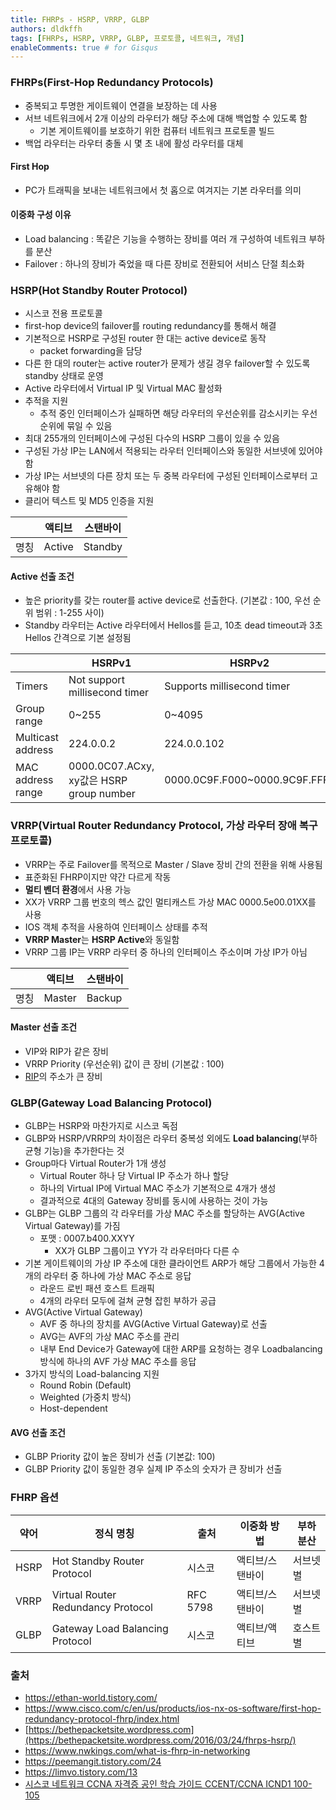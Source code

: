 ```yaml
---
title: FHRPs - HSRP, VRRP, GLBP
authors: dldkffh
tags: [FHRPs, HSRP, VRRP, GLBP, 프로토콜, 네트워크, 개념]
enableComments: true # for Gisqus
---
```


### FHRPs(First-Hop Redundancy Protocols)

- 중복되고 투명한 게이트웨이 연결을 보장하는 데 사용
- 서브 네트워크에서 2개 이상의 라우터가 해당 주소에 대해 백업할 수 있도록 함
  - 기본 게이트웨이를 보호하기 위한 컴퓨터 네트워크 프로토콜 빌드
- 백업 라우터는 라우터 충돌 시 몇 초 내에 활성 라우터를 대체
<!--truncate-->

#### First Hop

- PC가 트래픽을 보내는 네트워크에서 첫 홉으로 여겨지는 기본 라우터를 의미

#### 이중화 구성 이유

- Load balancing : 똑같은 기능을 수행하는 장비를 여러 개 구성하여 네트워크 부하를 분산
- Failover : 하나의 장비가 죽었을 때 다른 장비로 전환되어 서비스 단절 최소화

### HSRP(Hot Standby Router Protocol)

- 시스코 전용 프로토콜
- first-hop device의 failover를 routing redundancy를 통해서 해결
- 기본적으로 HSRP로 구성된 router 한 대는 active device로 동작
  - packet forwarding을 담당
- 다른 한 대의 router는 active router가 문제가 생길 경우 failover할 수 있도록 standby 상태로 운영
- Active 라우터에서 Virtual IP 및 Virtual MAC 활성화
- 추적을 지원
  - 추적 중인 인터페이스가 실패하면 해당 라우터의 우선순위를 감소시키는 우선순위에 묶일 수 있음
- 최대 255개의 인터페이스에 구성된 다수의 HSRP 그룹이 있을 수 있음
- 구성된 가상 IP는 LAN에서 적용되는 라우터 인터페이스와 동일한 서브넷에 있어야 함
- 가상 IP는 서브넷의 다른 장치 또는 두 중복 라우터에 구성된 인터페이스로부터 고유해야 함
- 클리어 텍스트 및 MD5 인증을 지원

|      | 액티브 | 스탠바이 |
| ---- | ------ | -------- |
| 명칭 | Active | Standby  |

#### Active 선출 조건

- 높은 priority를 갖는 router를 active device로 선출한다. (기본값 : 100, 우선 순위 범위 : 1-255 사이)
- Standby 라우터는 Active 라우터에서 Hellos를 듣고, 10초 dead timeout과 3초 Hellos 간격으로 기본 설정됨

|  | HSRPv1 | HSRPv2 |
| --- | --- | --- |
| Timers | Not support millisecond timer | Supports millisecond timer |
| Group range | 0~255 | 0~4095 |
| Multicast address | 224.0.0.2 | 224.0.0.102 |
| MAC address range | 0000.0C07.ACxy, xy값은 HSRP group number | 0000.0C9F.F000~0000.9C9F.FFFF |

### VRRP(Virtual Router Redundancy Protocol, 가상 라우터 장애 복구 프로토콜)

- VRRP는 주로 Failover를 목적으로 Master / Slave 장비 간의 전환을 위해 사용됨
- 표준화된 FHRP이지만 약간 다르게 작동
- **멀티 벤더 환경**에서 사용 가능
- XX가 VRRP 그룹 번호의 헥스 값인 멀티캐스트 가상 MAC 0000.5e00.01XX를 사용
- IOS 객체 추적을 사용하여 인터페이스 상태를 추적
- **VRRP Master**는 **HSRP Active**와 동일함
- VRRP 그룹 IP는 VRRP 라우터 중 하나의 인터페이스 주소이며 가상 IP가 아님

|      | 액티브 | 스탠바이 |
| ---- | ------ | -------- |
| 명칭 | Master | Backup   |

#### Master 선출 조건

- VIP와 RIP가 같은 장비
- VRRP Priority (우선순위) 값이 큰 장비 (기본값 : 100)
- [RIP](https://ko.wikipedia.org/wiki/%EB%9D%BC%EC%9A%B0%ED%8C%85_%EC%A0%95%EB%B3%B4_%ED%94%84%EB%A1%9C%ED%86%A0%EC%BD%9C)의 주소가 큰 장비

### GLBP(Gateway Load Balancing Protocol)

- GLBP는 HSRP와 마찬가지로 시스코 독점
- GLBP와 HSRP/VRRP의 차이점은 라우터 중복성 외에도 **Load balancing**(부하 균형 기능)을 추가한다는 것
- Group마다 Virtual Router가 1개 생성
  - Virtual Router 하나 당 Virtual IP 주소가 하나 할당
  - 하나의 Virtual IP에 Virtual MAC 주소가 기본적으로 4개가 생성
  - 결과적으로 4대의 Gateway 장비를 동시에 사용하는 것이 가능
- GLBP는 GLBP 그룹의 각 라우터를 가상 MAC 주소를 할당하는 AVG(Active Virtual Gateway)를 가짐
  - 포맷 : 0007.b400.XXYY
    - XX가 GLBP 그룹이고 YY가 각 라우터마다 다른 수
- 기본 게이트웨이의 가상 IP 주소에 대한 클라이언트 ARP가 해당 그룹에서 가능한 4개의 라우터 중 하나에 가상 MAC 주소로 응답
  - 라운드 로빈 패션 호스트 트래픽
  - 4개의 라우터 모두에 걸쳐 균형 잡힌 부하가 공급
- AVG(Active Virtual Gateway)
  - AVF 중 하나의 장치를 AVG(Active Virtual Gateway)로 선출
  - AVG는 AVF의 가상 MAC 주소를 관리
  - 내부 End Device가 Gateway에 대한 ARP를 요청하는 경우 Loadbalancing 방식에 하나의 AVF 가상 MAC 주소를 응답
- 3가지 방식의 Load-balancing 지원
  - Round Robin (Default)
  - Weighted (가중치 방식)
  - Host-dependent

#### AVG 선출 조건

- GLBP Priority 값이 높은 장비가 선출 (기본값: 100)
- GLBP Priority 값이 동일한 경우 실제 IP 주소의 숫자가 큰 장비가 선출

### FHRP 옵션

| 약어 | 정식 명칭 | 출처 | 이중화 방법 | 부하 분산 |
| --- | --- | --- | --- | --- |
| HSRP | Hot Standby Router Protocol | 시스코 | 액티브/스탠바이 | 서브넷별 |
| VRRP | Virtual Router Redundancy Protocol | RFC 5798 | 액티브/스탠바이 | 서브넷별 |
| GLBP | Gateway Load Balancing Protocol | 시스코 | 액티브/액티브 | 호스트별 |

### 출처

- https://ethan-world.tistory.com/
- https://www.cisco.com/c/en/us/products/ios-nx-os-software/first-hop-redundancy-protocol-fhrp/index.html
- [https://bethepacketsite.wordpress.com](https://bethepacketsite.wordpress.com/2016/03/24/fhrps-hsrp/)
- https://www.nwkings.com/what-is-fhrp-in-networking
- https://peemangit.tistory.com/24
- https://limvo.tistory.com/13
- [시스코 네트워크 CCNA 자격증 공인 학습 가이드 CCENT/CCNA ICND1 100-105](https://www.cyber.co.kr/book/item/5604)
